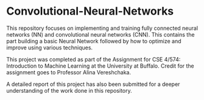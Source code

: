 # Convolutional-Neural-Networks
This repository focuses on implementing and training fully connected neural networks (NN) and convolutional neural networks (CNN). 
This contains the part building a basic Neural Network followed by how to optimize and improve using various techniques. 

This project was completed as part of the Assignment for CSE 4/574: Introduction to Machine Learning at the University at Buffalo. Credit for the assignment goes to Professor Alina Vereshchaka.

A detailed report of this project has also been submitted for a deeper understanding of the work done in this repository.
